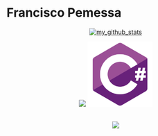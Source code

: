 # Francisco Pemessa

<a align="center" href="https://github.com/FrancisP100?tab=repositories">
    <p align="center">
        <img src="https://github-readme-stats.vercel.app/api?username=FrancisP100&show_icons=true&theme=tokyonight&include_all_commits=true&count_private=true&hide=issues,contribs" alt="my_github_stats" height="150" />

</a>
<br/>

<p align="center">
<code><img height="150" src="https://raw.githubusercontent.com/jmnote/z-icons/master/svg/c.svg"></code>
   <code><img height="150" src="https://raw.githubusercontent.com/devicons/devicon/master/icons/csharp/csharp-original.svg"></code>

 
  <br/>
  <br/>

  <p align="center"> 
  <img src="https://profile-counter.glitch.me/FrancisP100/count.svg" />
</p>
